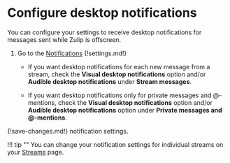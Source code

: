 # Configure desktop notifications

You can configure your settings to receive desktop notifications for messages
sent while Zulip is offscreen.

1. Go to the [Notifications](/#settings/notifications)
{!settings.md!}

    * If you want desktop notifications for each new message from a stream,
check the **Visual desktop notifications** option and/or **Audible desktop
notifications** under **Stream messages**.

    * If you want desktop notifications only for private messages and @-mentions,
check the **Visual desktop notifications** option and/or **Audible desktop
notifications** option under **Private messages and @-mentions**.

{!save-changes.md!} notification settings.

!!! tip ""
    You can change your notification settings for individual streams on your
    [Streams](/#streams) page.
